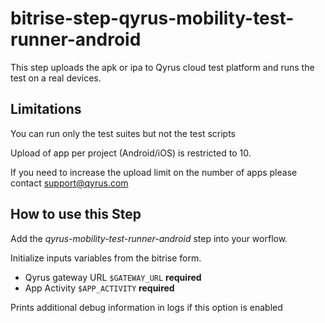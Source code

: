 # bitrise-step-qyrus-mobility-test-runner-android

This step uploads the apk or ipa to Qyrus cloud test platform and runs the test on a real devices.

## Limitations

You can run only the test suites but not the test scripts

Upload of app per project (Android/iOS) is restricted to 10.

If you need to increase the upload limit on the number of apps please contact support@qyrus.com

## How to use this Step

Add the *qyrus-mobility-test-runner-android* step into your worflow.

Initialize inputs variables from the bitrise form.

* Qyrus gateway URL `$GATEWAY_URL` **required**
* App Activity `$APP_ACTIVITY`  **required**

Prints additional debug information in logs if this option is enabled
